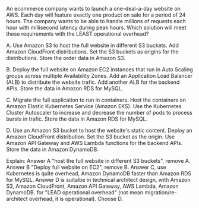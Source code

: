 An ecommerce company wants to launch a one-deal-a-day website on AWS. Each day will feature exactly one product on sale for a period of 24 hours. The company wants to be able to handle millions of requests each hour with millisecond latency during peak hours. Which solution will meet these requirements with the LEAST operational overhead? 

A. Use Amazon S3 to host the full website in different S3 buckets. Add Amazon CloudFront distributions. Set the S3 buckets as origins for the distributions. Store the order data in Amazon S3. 

B. Deploy the full website on Amazon EC2 instances that run in Auto Scaling groups across multiple Availability Zones. Add an Application Load Balancer (ALB) to distribute the website trafic. Add another ALB for the backend APIs. Store the data in Amazon RDS for MySQL. 

C. Migrate the full application to run in containers. Host the containers on Amazon Elastic Kubernetes Service (Amazon EKS). Use the Kubernetes Cluster Autoscaler to increase and decrease the number of pods to process bursts in trafic. Store the data in Amazon RDS for MySQL. 

D. Use an Amazon S3 bucket to host the website's static content. Deploy an Amazon CloudFront distribution. Set the S3 bucket as the origin. Use Amazon API Gateway and AWS Lambda functions for the backend APIs. Store the data in Amazon DynamoDB.

Explain:
Answer A "host the full website in different S3 buckets", remove A. 
Answer B "Deploy full website on EC2", remove B. 
Answer C, use Kubernetes is quite overhead, Amazon DynamoDB faster than Amazon RDS for MySQL. 
Answer D is suitalbe in technical architect design, with Amazon S3, Amazon CloudFront, Amazon API Gateway, AWS Lambda, Amazon DynamoDB. for "LEAD operational overhead" (not mean migration/re-architect overhead, it is operational). Choose D.